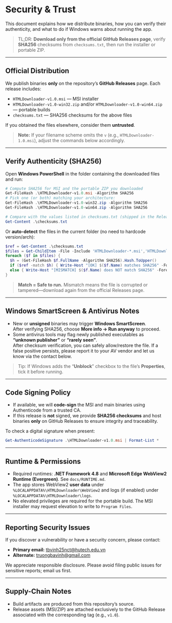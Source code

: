 
# Security & Trust

This document explains how we distribute binaries, how you can verify their authenticity, and what to do if Windows warns about running the app.

> TL;DR: **Download only from the official GitHub Releases page**, verify **SHA256** checksums from `checksums.txt`, then run the installer or portable ZIP.

---

## Official Distribution

We publish binaries **only** on the repository’s **GitHub Releases** page. Each release includes:
- `HTMLDownloader-v1.0.msi` — MSI installer
- `HTMLDownloader-v1.0-win32.zip` and/or `HTMLDownloader-v1.0-win64.zip` — portable builds
- `checksums.txt` — SHA256 checksums for the above files

If you obtained the files elsewhere, consider them **untrusted**.

> **Note:** If your filename scheme omits the `v` (e.g., `HTMLDownloader-1.0.msi`), adjust the commands below accordingly.

---

## Verify Authenticity (SHA256)

Open **Windows PowerShell** in the folder containing the downloaded files and run:

```powershell
# Compute SHA256 for MSI and the portable ZIP you downloaded
Get-FileHash .\HTMLDownloader-v1.0.msi -Algorithm SHA256
# Pick one (or both) matching your architecture:
Get-FileHash .\HTMLDownloader-v1.0-win32.zip -Algorithm SHA256
Get-FileHash .\HTMLDownloader-v1.0-win64.zip -Algorithm SHA256

# Compare with the values listed in checksums.txt (shipped in the Release)
Get-Content .\checksums.txt
```

Or **auto-detect** the files in the current folder (no need to hardcode version/arch):

```powershell
$ref = Get-Content .\checksums.txt
$files = Get-ChildItem -File -Include 'HTMLDownloader-*.msi','HTMLDownloader-*-win*.zip'
foreach ($f in $files) { 
  $h = (Get-FileHash $f.FullName -Algorithm SHA256).Hash.ToUpper()
  if ($ref -match $h) { Write-Host "[OK] $($f.Name) matches SHA256" -ForegroundColor Green }
  else { Write-Host "[MISMATCH] $($f.Name) does NOT match SHA256" -ForegroundColor Red }
}
```

> **Match = Safe to run.** Mismatch means the file is corrupted or tampered—download again from the official Releases page.

---

## Windows SmartScreen & Antivirus Notes

- New or **unsigned** binaries may trigger **Windows SmartScreen**.  
  After verifying SHA256, choose **More info → Run anyway** to proceed.
- Some antivirus tools may flag newly published executables as **“unknown publisher”** or **“rarely seen”**.  
  After checksum verification, you can safely allow/restore the file. If a false positive persists, please report it to your AV vendor and let us know via the contact below.

> Tip: If Windows adds the “**Unblock**” checkbox to the file’s **Properties**, tick it before running.

---

## Code Signing Policy

- If available, we will **code-sign** the MSI and main binaries using Authenticode from a trusted CA.
- If this release is **not** signed, we provide **SHA256 checksums** and host binaries **only** on GitHub Releases to ensure integrity and traceability.

To check a digital signature when present:

```powershell
Get-AuthenticodeSignature .\HTMLDownloader-v1.0.msi | Format-List *
```

---

## Runtime & Permissions

- Required runtimes: **.NET Framework 4.8** and **Microsoft Edge WebView2 Runtime (Evergreen)**. See `docs/RUNTIME.md`.
- The app stores WebView2 **user data** under `%LOCALAPPDATA%\HTMLDownloader\WebView2` and logs (if enabled) under `%LOCALAPPDATA%\HTMLDownloader\logs`.
- No elevated privileges are required for the portable build. The MSI installer may request elevation to write to `Program Files`.

---

## Reporting Security Issues

If you discover a vulnerability or have a security concern, please contact:

- **Primary email:** tbvinh25nct@hutech.edu.vn  
- **Alternate:** truongbavinh@gmail.com

We appreciate responsible disclosure. Please avoid filing public issues for sensitive reports; email us first.

---

## Supply-Chain Notes

- Build artifacts are produced from this repository’s source.  
- Release assets (MSI/ZIP) are attached exclusively to the GitHub Release associated with the corresponding tag (e.g., `v1.0`).

